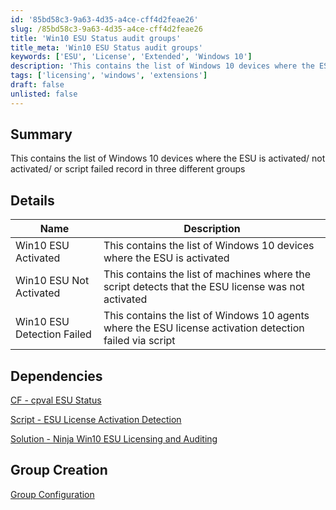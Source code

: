 ```yaml
---
id: '85bd58c3-9a63-4d35-a4ce-cff4d2feae26'
slug: /85bd58c3-9a63-4d35-a4ce-cff4d2feae26
title: 'Win10 ESU Status audit groups'
title_meta: 'Win10 ESU Status audit groups'
keywords: ['ESU', 'License', 'Extended', 'Windows 10']
description: 'This contains the list of Windows 10 devices where the ESU is activated/ not activated/ or script failed record in three different groups'
tags: ['licensing', 'windows', 'extensions']
draft: false
unlisted: false
---
```


## Summary

This contains the list of Windows 10 devices where the ESU is activated/ not activated/ or script failed record in three different groups

## Details

| Name       | Description |
| ---------- | ----------- |
| Win10 ESU Activated | This contains the list of Windows 10 devices where the ESU is activated |
| Win10 ESU Not Activated | This contains the list of machines where the script detects that the ESU license was not activated |
| Win10 ESU Detection Failed | This contains the list of Windows 10 agents where the ESU license activation detection failed via script |


## Dependencies

[CF - cpval ESU Status](/docs/b4d0f4a1-7891-4315-875e-01fc96b17d59)

[Script - ESU License Activation Detection](/docs/2110ef0d-ceaf-4b38-a4ff-647fe66e1015)

[Solution - Ninja Win10 ESU Licensing and Auditing](/docs/f1ae37d6-7fa7-414c-8550-1ae9ea11b987)

## Group Creation

[Group Configuration](https://github.com/ProVal-Tech/ninjarmm/blob/main/groups/cpval-win10-esu-status.toml)
